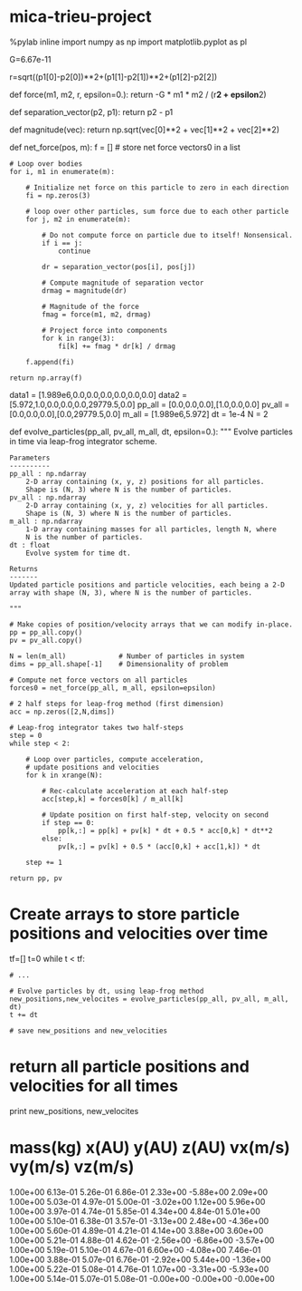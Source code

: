 mica-trieu-project
==================
%pylab inline
import numpy as np
import matplotlib.pyplot as pl

G=6.67e-11

r=sqrt((p1[0]-p2[0])**2+(p1[1]-p2[1])**2+(p1[2]-p2[2])

def force(m1, m2, r, epsilon=0.):
    return -G * m1 * m2 / (r**2 + epsilon**2)
    
def separation_vector(p2, p1):
    return p2 - p1
    
def magnitude(vec):
    return np.sqrt(vec[0]**2 + vec[1]**2 + vec[2]**2)
    
def net_force(pos, m):
    f = []  # store net force vectors0 in a list

    # Loop over bodies
    for i, m1 in enumerate(m):
        
        # Initialize net force on this particle to zero in each direction
        fi = np.zeros(3)
        
        # loop over other particles, sum force due to each other particle
        for j, m2 in enumerate(m):
            
            # Do not compute force on particle due to itself! Nonsensical.
            if i == j:
                continue
                
            dr = separation_vector(pos[i], pos[j])
            
            # Compute magnitude of separation vector
            drmag = magnitude(dr)
            
            # Magnitude of the force
            fmag = force(m1, m2, drmag)
            
            # Project force into components
            for k in range(3):
                fi[k] += fmag * dr[k] / drmag
            
        f.append(fi)
        
    return np.array(f)
    
  data1 = [1.989e6,0.0,0.0,0.0,0.0,0.0,0.0]
data2 = [5.972,1.0,0.0,0.0,0.0,29779.5,0.0]
pp_all = [0.0,0.0,0.0],[1.0,0.0,0.0]
pv_all = [0.0,0.0,0.0],[0.0,29779.5,0.0]
m_all = [1.989e6,5.972]
dt = 1e-4
N = 2

def evolve_particles(pp_all, pv_all, m_all, dt, epsilon=0.):
    """ 
    Evolve particles in time via leap-frog integrator scheme. 
    
    Parameters
    ----------
    pp_all : np.ndarray
        2-D array containing (x, y, z) positions for all particles. 
        Shape is (N, 3) where N is the number of particles.
    pv_all : np.ndarray
        2-D array containing (x, y, z) velocities for all particles. 
        Shape is (N, 3) where N is the number of particles.
    m_all : np.ndarray
        1-D array containing masses for all particles, length N, where
        N is the number of particles.
    dt : float
        Evolve system for time dt.

    Returns
    -------
    Updated particle positions and particle velocities, each being a 2-D
    array with shape (N, 3), where N is the number of particles.

    """ 
    
    # Make copies of position/velocity arrays that we can modify in-place.
    pp = pp_all.copy()
    pv = pv_all.copy()
    
    N = len(m_all)             # Number of particles in system
    dims = pp_all.shape[-1]    # Dimensionality of problem
    
    # Compute net force vectors on all particles
    forces0 = net_force(pp_all, m_all, epsilon=epsilon)
    
    # 2 half steps for leap-frog method (first dimension)
    acc = np.zeros([2,N,dims])
    
    # Leap-frog integrator takes two half-steps
    step = 0
    while step < 2:      
      
        # Loop over particles, compute acceleration,
        # update positions and velocities
        for k in xrange(N):
            
            # Rec-calculate acceleration at each half-step
            acc[step,k] = forces0[k] / m_all[k]
            
            # Update position on first half-step, velocity on second
            if step == 0:
                pp[k,:] = pp[k] + pv[k] * dt + 0.5 * acc[0,k] * dt**2
            else:
                pv[k,:] = pv[k] + 0.5 * (acc[0,k] + acc[1,k]) * dt
        
        step += 1
    
    return pp, pv
    
  # Create arrays to store particle positions and velocities over time

tf=[]
t=0
while t < tf:
    
    # ...
    
    # Evolve particles by dt, using leap-frog method
    new_positions,new_velocites = evolve_particles(pp_all, pv_all, m_all, dt)
    t += dt
    
    # save new_positions and new_velocities

# return all particle positions and velocities for all times
print new_positions, new_velocites

# mass(kg)  x(AU)  y(AU)  z(AU)  vx(m/s)  vy(m/s)  vz(m/s)
1.00e+00 6.13e-01 5.26e-01 6.86e-01 2.33e+00 -5.88e+00 2.09e+00
1.00e+00 5.03e-01 4.97e-01 5.00e-01 -3.02e+00 1.12e+00 5.96e+00
1.00e+00 3.97e-01 4.74e-01 5.85e-01 4.34e+00 4.84e-01 5.01e+00
1.00e+00 5.10e-01 6.38e-01 3.57e-01 -3.13e+00 2.48e+00 -4.36e+00
1.00e+00 5.60e-01 4.89e-01 4.21e-01 4.14e+00 3.88e+00 3.60e+00
1.00e+00 5.21e-01 4.88e-01 4.62e-01 -2.56e+00 -6.86e+00 -3.57e+00
1.00e+00 5.19e-01 5.10e-01 4.67e-01 6.60e+00 -4.08e+00 7.46e-01
1.00e+00 3.88e-01 5.07e-01 6.76e-01 -2.92e+00 5.44e+00 -1.36e+00
1.00e+00 5.22e-01 5.08e-01 4.76e-01 1.07e+00 -3.31e+00 -5.93e+00
1.00e+00 5.14e-01 5.07e-01 5.08e-01 -0.00e+00 -0.00e+00 -0.00e+00

